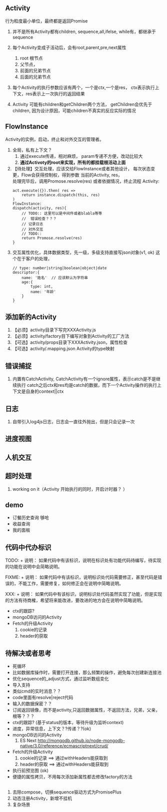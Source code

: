 ## Activity
行为粒度最小单位，最终都是返回Promise   
1. 并不是所有Activity都有children, sequence,all,ifelse, while有，都继承于sequence
2. 每个Activity变成子活动后，会有root,parent,pre,next属性   
    1. root 根节点
    2. 父节点，
    3. 前面的兄弟节点
    4. 后面的兄弟节点

3. 每个Activity的执行参数应该有两个，一个是ctx,一个是res， ctx表示执行上下文，res表示上一次执行的返回结果
4. Activity 可能有children和getChildren两个方法， getChildren会优先于children, 因为设计原因，可能children不真实的反应实际的情况

## FlowInstance
Activity的实例，启动，终止和对外交互的管理者。
1. 全局，私有上下文？
    1. 通过execute传递，相对麻烦， param专递不方便，改动比较大    
    2. **通过Activoty的root来实现，所有的都挂载根活动上面**
2. 【待处理】交互处理，应该交给FlowInstance或者其他设计， 每次状态变更，Flow会获得控制权，得到参数 当前的Activity, res，    
    处理完毕后，调用Promose.resolve(res) 或者依据情况，终止流程
    Activity:
    ```
    act.execute({}).then( res =>
        return instance.dispatch(this, res)
    )
    FlowInstance:
    dispatch(activity, res){
        // TODO:: 这里可以是中间件或者blabla等等
        //  错误检查？？？
        // 记录日志
        // 对外交互
        // TODO::
        return Promose.resolve(res)
    }
    ```
3. 交互属性优化，具体数据类型，先一级，多级支持直接写json对象(v1, ok)
    这个在于客户的处理，
    ```
    // type: number|string|boolean|object|date
    descriptor:{
        name: '姓名'  // 应该默认为字符串
        age:{
            type: int,
            name: '年龄'
        }
    }

## 添加新的Activity
1. 【必须】activity目录下写完XXXActivity.js
2. 【必须】activity/factory目下编写对象到Activity的工厂方法
3. 【可选】activity/props目录下XXXActivity.json，属性检查
4. 【可选】activity/.mapping.json Activity的type映射

## 错误捕捉
1. 内置有CatchActivity, CatchActivity有一个ignore属性，表示catch是不是继续执行
catch之后ctx和res均是catch的数据，而下一个Activity操作的执行上下文是自身的context||ctx

## 日志
1. 自带引入log4js日志，日志会一直往外抛出，但是只会记录一次

## 进度视图

## 人机交互

## 超时处理
1. working on it（Activity 开始执行的同时，开启计时器？ ）

## demo
* 订餐历史查询 够呛
* 收益查询
* 我的面板

## 代码中代办标识
TODO: + 说明：
如果代码中有该标识，说明在标识处有功能代码待编写，待实现的功能在说明中会简略说明。

FIXME: + 说明：
如果代码中有该标识，说明标识处代码需要修正，甚至代码是错误的，不能工作，需要修复，如何修正会在说明中简略说明。

XXX: + 说明：
如果代码中有该标识，说明标识处代码虽然实现了功能，但是实现的方法有待商榷，希望将来能改进，要改进的地方会在说明中简略说明。



* ctx的跟踪?
* mongoDB访问的Activity   
* Fetch的升级Activity  
    1. cookie的记录
    2. header的获取

## 待解决或者思考
* 死循环
* 比如数据库操作时，需要打开连接，那么频繁的操作，避免每次创建新连接池
* 优化sequence的_adjust方式，通过监听数组变化
* 导入支持
* 类似cmd的实时消息？？
* code里面有resolve|reject代码
* 输入的数据保密？？
* 订阅返回镜像，而不是activity,只返回数据属性，不返回方法，兄弟，父亲，根等？？？
* ctx的跟踪? (基于status的版本，等待升级为监听context)
* 进度，异常信息，上下文？?传递？?(ok)
* mongoDB访问的Activity 
    1. ES Next http://mongodb.github.io/node-mongodb-native/3.0/reference/ecmascriptnext/crud/
* Fetch的升级Activity  
    1. cookie的记录 ==> 通过withHeaders能获取到
    2. header的获取 ==> 通过withHeaders能获取到
* 执行前预览图 (ok)    
* 便捷的属性拷贝，不用每次添加新属性都去修改factory的方法




## 
1. 去除compose，切换sequence驱动方式为PromisePlus
2. 动态注册Activity，新增不挂机
3. 复杂场景






